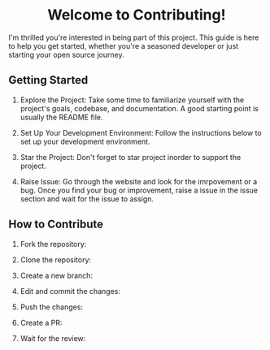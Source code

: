 
# <center>Welcome to Contributing! </center>

I'm thrilled you're interested in being part of this project. This guide is here to help you get started, whether you're a seasoned developer or just starting your open source journey.


## Getting Started

1. Explore the Project: Take some time to familiarize yourself with the project's goals, codebase, and documentation. A good starting point is usually the README file.

2. Set Up Your Development Environment: Follow the instructions below to set up your development environment. 

3. Star the Project: Don't forget to star project inorder to support the project.

4. Raise Issue: Go through the website and look for the imrpovement or a bug. Once you find your bug or improvement, raise a issue in the issue section and wait for the issue to assign.

## How to Contribute

1. Fork the repository:

2. Clone the repository:

3. Create a new branch:

4. Edit and commit the changes:

5. Push the changes:

6. Create a PR:

7. Wait for the review:

